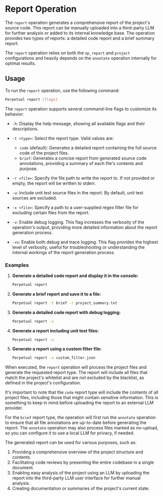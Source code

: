 # Report Operation

The `report` operation generates a comprehensive report of the project's source code. This report can be manually uploaded into a third-party LLM for further analysis or added to its internal knowledge base. The operation provides two types of reports: a detailed code report and a brief summary report.

The `report` operation relies on both the `op_report` and `project` configurations and heavily depends on the `annotate` operation internally for optimal results.

## Usage

To run the `report` operation, use the following command:

```sh
Perpetual report [flags]
```

The `report` operation supports several command-line flags to customize its behavior:

- `-h`: Display the help message, showing all available flags and their descriptions.

- `-t <type>`: Select the report type. Valid values are:
  - `code` (default): Generates a detailed report containing the full source code of the project files.
  - `brief`: Generates a concise report from generated source code annotations, providing a summary of each file's contents and purpose.

- `-r <file>`: Specify the file path to write the report to. If not provided or empty, the report will be written to stderr.

- `-u`: Include unit test source files in the report. By default, unit test sources are excluded.

- `-x <file>`: Specify a path to a user-supplied regex filter file for excluding certain files from the report.

- `-v`: Enable debug logging. This flag increases the verbosity of the operation's output, providing more detailed information about the report generation process.

- `-vv`: Enable both debug and trace logging. This flag provides the highest level of verbosity, useful for troubleshooting or understanding the internal workings of the report generation process.

### Examples

1. **Generate a detailed code report and display it in the console:**

   ```sh
   Perpetual report
   ```

2. **Generate a brief report and save it to a file:**

   ```sh
   Perpetual report -t brief -r project_summary.txt
   ```

3. **Generate a detailed code report with debug logging:**

   ```sh
   Perpetual report -v
   ```

4. **Generate a report including unit test files:**

   ```sh
   Perpetual report -u
   ```

5. **Generate a report using a custom filter file:**

   ```sh
   Perpetual report -x custom_filter.json
   ```

When executed, the `report` operation will process the project files and generate the requested report type. The report will include all files that match the project's whitelist and are not excluded by the blacklist, as defined in the project's configuration.

It's important to note that the `code` report type will include the contents of all project files, including those that might contain sensitive information. This is something to keep in mind before uploading the report to an external LLM provider.

For the `brief` report type, the operation will first run the `annotate` operation to ensure that all file annotations are up-to-date before generating the report. The `annotate` operation may also process files marked as no-upload, so you can configure it to use a local LLM for privacy, if needed.

The generated report can be used for various purposes, such as:

1. Providing a comprehensive overview of the project structure and contents.
2. Facilitating code reviews by presenting the entire codebase in a single document.
3. Enabling easy analysis of the project using an LLM by uploading the report into the third-party LLM user interface for further manual analysis.
4. Creating documentation or summaries of the project's current state.
